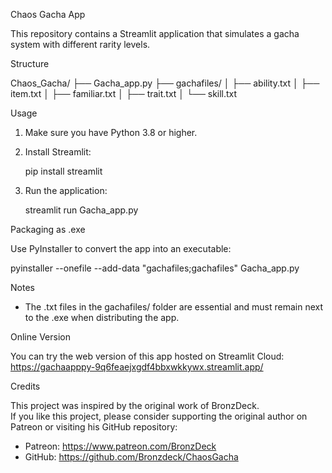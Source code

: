 Chaos Gacha App

This repository contains a Streamlit application that simulates a gacha system with different rarity levels.

Structure

Chaos_Gacha/
├── Gacha_app.py
├── gachafiles/
│   ├── ability.txt
│   ├── item.txt
│   ├── familiar.txt
│   ├── trait.txt
│   └── skill.txt

Usage

1. Make sure you have Python 3.8 or higher.
2. Install Streamlit:

   pip install streamlit

3. Run the application:

   streamlit run Gacha_app.py

Packaging as .exe

Use PyInstaller to convert the app into an executable:

   pyinstaller --onefile --add-data "gachafiles;gachafiles" Gacha_app.py

Notes

- The .txt files in the gachafiles/ folder are essential and must remain next to the .exe when distributing the app.

Online Version

You can try the web version of this app hosted on Streamlit Cloud:  
https://gachaapppy-9q6feaejxgdf4bbxwkkywx.streamlit.app/

Credits

This project was inspired by the original work of BronzDeck.  
If you like this project, please consider supporting the original author on Patreon or visiting his GitHub repository:

- Patreon: https://www.patreon.com/BronzDeck  
- GitHub: https://github.com/Bronzdeck/ChaosGacha
